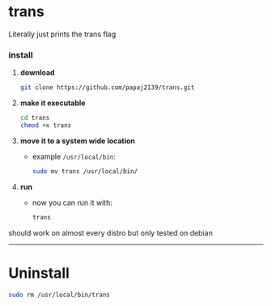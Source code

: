 # trans
Literally just prints the trans flag

### **install**

1. **download**

     ```bash
     git clone https://github.com/papaj2139/trans.git
     ```

2. **make it executable**
     ```bash
     cd trans
     chmod +x trans
     ```

3. **move it to a system wide location**
   - example `/usr/local/bin`:

     ```bash
     sudo mv trans /usr/local/bin/
     ```

4. **run**
   - now you can run it with:

     ```bash
     trans
     ```
     
should work on almost every distro but only tested on debian

---
# Uninstall
```bash
sudo rm /usr/local/bin/trans
```
